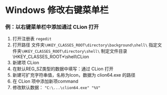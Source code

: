 # Windows 修改右键菜单栏

### 例：以右键菜单栏中添加通过 CLion 打开

1. 打开注册表 `regedit`
3. 打开路径
   文件夹`\HKEY_CLASSES_ROOT\directory\background\shell\`
   指定文件夹`\HKEY_CLASSES_ROOT\directory\shell\`
   制定文件目录\HKEY_CLASSES_ROOT\*\shell\CLion
5. 新建项 CLion
6. 在默认REG_SZ类型的数据中填写：通过 CLion 打开
7. 新建可扩充字符串值，名称为Icon，数据为 clion64.exe 的路径
8. 在 CLion 项中添加新项command
9. 修改默认数据： `"C:\...\clion64.exe" "%V"`
